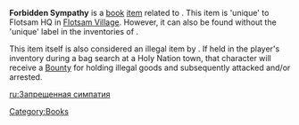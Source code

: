 **Forbidden Sympathy** is a [book](Lore_Books.md "wikilink")
[item](Items.md "wikilink") related to [](02%20-%20Projects%20&%20Wikis/Kenshi/Kenshi%20Wiki/Kenshi%20Wiki%20Template/The_Holy_Nation.md). This item is 'unique' to Flotsam HQ
in [Flotsam Village](Flotsam_Village.md "wikilink"). However, it can also
be found without the 'unique' label in the inventories of [](Holy_Citizen.md).

This item itself is also considered an illegal item by [](02%20-%20Projects%20&%20Wikis/Kenshi/Kenshi%20Wiki/Kenshi%20Wiki%20Template/The_Holy_Nation.md). If held in the player's inventory
during a bag search at a Holy Nation town, that character will receive a
[Bounty](Bounty.md "wikilink") for holding illegal goods and subsequently
attacked and/or arrested.

[ru:Запрещенная симпатия](ru:Запрещенная_симпатия "wikilink")

[Category:Books](Category:Books "wikilink")